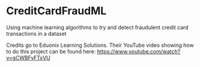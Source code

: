 # CreditCardFraudML
Using machine learning algorithms to try and detect fraudulent credit card transactions in a dataset

Credits go to Eduonix Learning Solutions. Their YouTube video showing how to do this project can be found here: https://www.youtube.com/watch?v=gCWBFyFTxVU
